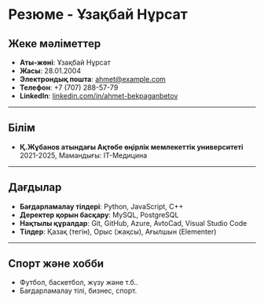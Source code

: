 # 
# Резюме - Ұзақбай Нұрсат

## Жеке мәліметтер
- **Аты-жөні**: Ұзақбай Нұрсат
- **Жасы**: 28.01.2004
- **Электрондық пошта**: [ahmet@example.com](mailto:ahmet@example.com)
- **Телефон**: +7 (707) 288-57-79
- **LinkedIn**: [linkedin.com/in/ahmet-bekpaganbetov](https://linkedin.com/in/ahmet-bekpaganbetov) 

---

## Білім

- **Қ.Жұбанов атындағы Ақтөбе өңірлік мемлекеттік университеті** 2021-2025, 
  Мамандығы: IT-Медицина 

---

## Дағдылар

- **Бағдарламалау тілдері**: Python, JavaScript, C++
- **Деректер қорын басқару**: MySQL, PostgreSQL
- **Нақтылы құралдар**: Git, GitHub, Azure, AvtoCad, Visual Studio Code
- **Тілдер**: Қазақ (тегін), Орыс (жақсы), Ағылшын (Elementer)

---

## Спорт және хобби

-  Футбол, баскетбол, жүзу және т.б..
-  Бағдарламалау тілі, бизнес, спорт.

